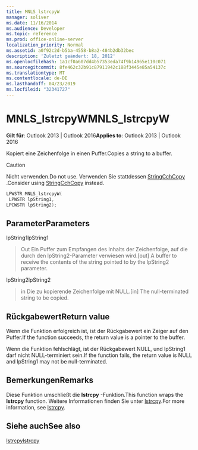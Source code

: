 ```yaml
---
title: MNLS_lstrcpyW
manager: soliver
ms.date: 11/16/2014
ms.audience: Developer
ms.topic: reference
ms.prod: office-online-server
localization_priority: Normal
ms.assetid: a0f92c2d-b5ba-4558-b8a2-484b2db32bec
description: 'Zuletzt geändert: 18, 2012'
ms.openlocfilehash: 1a1cf0a607dd4b57353eda74f9b14965e110c071
ms.sourcegitcommit: 8fe462c32b91c87911942c188f3445e85a54137c
ms.translationtype: MT
ms.contentlocale: de-DE
ms.lasthandoff: 04/23/2019
ms.locfileid: "32341727"
---
```

# <a name="mnlslstrcpyw"></a><span data-ttu-id="14808-103">MNLS_lstrcpyW</span><span class="sxs-lookup"><span data-stu-id="14808-103">MNLS_lstrcpyW</span></span>

 
  
<span data-ttu-id="14808-104">**Gilt für**: Outlook 2013 | Outlook 2016</span><span class="sxs-lookup"><span data-stu-id="14808-104">**Applies to**: Outlook 2013 | Outlook 2016</span></span> 
  
<span data-ttu-id="14808-105">Kopiert eine Zeichenfolge in einen Puffer.</span><span class="sxs-lookup"><span data-stu-id="14808-105">Copies a string to a buffer.</span></span>
  
> [!CAUTION]
> <span data-ttu-id="14808-106">Nicht verwenden.</span><span class="sxs-lookup"><span data-stu-id="14808-106">Do not use.</span></span> <span data-ttu-id="14808-107">Verwenden Sie stattdessen [StringCchCopy](https://msdn.microsoft.com/library/ms647527%28VS.85%29.aspx) .</span><span class="sxs-lookup"><span data-stu-id="14808-107">Consider using [StringCchCopy](https://msdn.microsoft.com/library/ms647527%28VS.85%29.aspx) instead.</span></span> 
  
```cpp
LPWSTR MNLS_lstrcpyW(
 LPWSTR lpString1,
LPCWSTR lpString2);
```

## <a name="parameters"></a><span data-ttu-id="14808-108">Parameter</span><span class="sxs-lookup"><span data-stu-id="14808-108">Parameters</span></span>

<span data-ttu-id="14808-109">lpString1</span><span class="sxs-lookup"><span data-stu-id="14808-109">lpString1</span></span>
  
> <span data-ttu-id="14808-110">Out Ein Puffer zum Empfangen des Inhalts der Zeichenfolge, auf die durch den lpString2-Parameter verwiesen wird.</span><span class="sxs-lookup"><span data-stu-id="14808-110">[out] A buffer to receive the contents of the string pointed to by the lpString2 parameter.</span></span>
    
<span data-ttu-id="14808-111">lpString2</span><span class="sxs-lookup"><span data-stu-id="14808-111">lpString2</span></span>
  
> <span data-ttu-id="14808-112">in Die zu kopierende Zeichenfolge mit NULL.</span><span class="sxs-lookup"><span data-stu-id="14808-112">[in] The null-terminated string to be copied.</span></span>
    
## <a name="return-value"></a><span data-ttu-id="14808-113">Rückgabewert</span><span class="sxs-lookup"><span data-stu-id="14808-113">Return value</span></span>

<span data-ttu-id="14808-114">Wenn die Funktion erfolgreich ist, ist der Rückgabewert ein Zeiger auf den Puffer.</span><span class="sxs-lookup"><span data-stu-id="14808-114">If the function succeeds, the return value is a pointer to the buffer.</span></span>
  
<span data-ttu-id="14808-115">Wenn die Funktion fehlschlägt, ist der Rückgabewert NULL, und lpString1 darf nicht NULL-terminiert sein.</span><span class="sxs-lookup"><span data-stu-id="14808-115">If the function fails, the return value is NULL and lpString1 may not be null-terminated.</span></span>
  
## <a name="remarks"></a><span data-ttu-id="14808-116">Bemerkungen</span><span class="sxs-lookup"><span data-stu-id="14808-116">Remarks</span></span>

<span data-ttu-id="14808-117">Diese Funktion umschließt die **lstrcpy** -Funktion.</span><span class="sxs-lookup"><span data-stu-id="14808-117">This function wraps the **lstrcpy** function.</span></span> <span data-ttu-id="14808-118">Weitere Informationen finden Sie unter [lstrcpy](https://msdn.microsoft.com/library/ms647490%28VS.85%29.aspx).</span><span class="sxs-lookup"><span data-stu-id="14808-118">For more information, see [lstrcpy](https://msdn.microsoft.com/library/ms647490%28VS.85%29.aspx).</span></span>
  
## <a name="see-also"></a><span data-ttu-id="14808-119">Siehe auch</span><span class="sxs-lookup"><span data-stu-id="14808-119">See also</span></span>



[<span data-ttu-id="14808-120">lstrcpy</span><span class="sxs-lookup"><span data-stu-id="14808-120">lstrcpy</span></span>](https://msdn.microsoft.com/library/ms647490%28VS.85%29.aspx)

